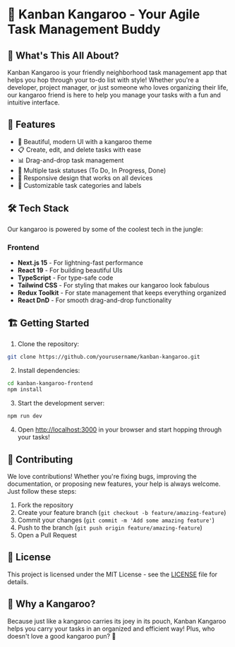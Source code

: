# 🦘 Kanban Kangaroo - Your Agile Task Management Buddy

## 🎯 What's This All About?

Kanban Kangaroo is your friendly neighborhood task management app that helps you hop through your to-do list with style! Whether you're a developer, project manager, or just someone who loves organizing their life, our kangaroo friend is here to help you manage your tasks with a fun and intuitive interface.

## 🚀 Features

- 🎨 Beautiful, modern UI with a kangaroo theme
- 📋 Create, edit, and delete tasks with ease
- 📊 Drag-and-drop task management
- 🎯 Multiple task statuses (To Do, In Progress, Done)
- 📱 Responsive design that works on all devices
- 🌈 Customizable task categories and labels

## 🛠️ Tech Stack

Our kangaroo is powered by some of the coolest tech in the jungle:

### Frontend

- **Next.js 15** - For lightning-fast performance
- **React 19** - For building beautiful UIs
- **TypeScript** - For type-safe code
- **Tailwind CSS** - For styling that makes our kangaroo look fabulous
- **Redux Toolkit** - For state management that keeps everything organized
- **React DnD** - For smooth drag-and-drop functionality

## 🏗️ Getting Started

1. Clone the repository:

```bash
git clone https://github.com/yourusername/kanban-kangaroo.git
```

2. Install dependencies:

```bash
cd kanban-kangaroo-frontend
npm install
```

3. Start the development server:

```bash
npm run dev
```

4. Open [http://localhost:3000](http://localhost:3000) in your browser and start hopping through your tasks!

## 🤝 Contributing

We love contributions! Whether you're fixing bugs, improving the documentation, or proposing new features, your help is always welcome. Just follow these steps:

1. Fork the repository
2. Create your feature branch (`git checkout -b feature/amazing-feature`)
3. Commit your changes (`git commit -m 'Add some amazing feature'`)
4. Push to the branch (`git push origin feature/amazing-feature`)
5. Open a Pull Request

## 📝 License

This project is licensed under the MIT License - see the [LICENSE](LICENSE) file for details.

## 🦘 Why a Kangaroo?

Because just like a kangaroo carries its joey in its pouch, Kanban Kangaroo helps you carry your tasks in an organized and efficient way! Plus, who doesn't love a good kangaroo pun? 🦘
